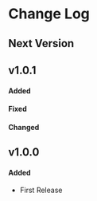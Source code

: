 # Change Log

## Next Version

## v1.0.1

#### Added

#### Fixed

#### Changed

## v1.0.0

#### Added
- First Release
